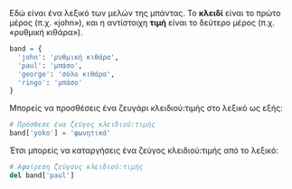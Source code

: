 Εδώ είναι ένα λεξικό των μελών της μπάντας. Το **κλειδί** είναι το πρώτο μέρος (π.χ. «john»), και η αντίστοιχη **τιμή** είναι το δεύτερο μέρος (π.χ. «ρυθμική κιθάρα»).

```python
band = {
  'john': 'ρυθμική κιθάρα',
  'paul': 'μπάσο',
  'george': 'σόλο κιθάρα',
  'ringo': 'μπάσο'
}
```

Mπορείς να προσθέσεις ένα ζευγάρι κλειδιού:τιμής στο λεξικό ως εξής:

```python
# Πρόσθεσε ένα ζεύγος κλειδιού:τιμής
band['yoko'] = 'φωνητικά'
```

Έτσι μπορείς να καταργήσεις ένα ζεύγος κλειδιού:τιμής από το λεξικό:

```python
# Αφαίρεση ζεύγους κλειδιού:τιμής
del band['paul']
```